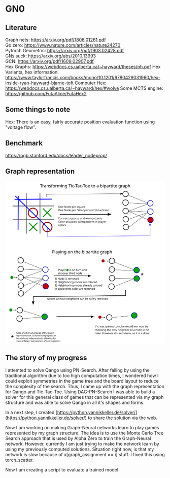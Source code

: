 # GN0
## Literature
Graph nets: https://arxiv.org/pdf/1806.01261.pdf  
Go zero: https://www.nature.com/articles/nature24270  
Pytorch Geometric: https://arxiv.org/pdf/1903.02428.pdf  
GNs suck: https://arxiv.org/abs/2010.13993  
GCN: https://arxiv.org/pdf/1609.02907.pdf  
Hex Graphs: https://webdocs.cs.ualberta.ca/~hayward/theses/ph.pdf
Hex Variants, hex information: https://www.taylorfrancis.com/books/mono/10.1201/9780429031960/hex-inside-ryan-hayward-bjarne-toft
Computer Hex: https://webdocs.cs.ualberta.ca/~hayward/hex/#wolve 
Some MCTS engine: https://github.com/FutaAlice/FutaHex2  

## Some things to note
Hex: There is an easy, fairly accurate position evaluation function using "voltage flow".

## Benchmark
https://ogb.stanford.edu/docs/leader_nodeprop/

## Graph representation
![graph_repr](graphics/graph_game.png)

## The story of my progress
I attemted to solve Qango using PN-Search. After failing by using the traditional algorithm due to too high computation times, I wondered how I could exploit symmetries in the game tree and the board layout to reduce the complexity of the search. Thus, I came up with the graph representation for Qango and Tic-Tac-Toe. Using DAG-PN-Search I was able to build a solver for this general class of games that can be represented via my graph structure and was able to solve Qango in all it's shapes and forms.

In a next step, I created [https://python.yannikkeller.de/solver/](https://python.yannikkeller.de/solver/) to share the solution via the web.

Now I am working on making Graph-Neural networks learn to play games represented by my graph structure. The idea is to use the Monte Carlo Tree Search approach that is used by Alpha Zero to train the Graph-Neural network. However, currently I am just trying to make the network learn by using my previously computed solutions. Situation right now, is that my network is slow because of x[graph_assignment == i] stuff. I fixed this using torch_scatter.

Now I am creating a script to evaluate a trained model.
